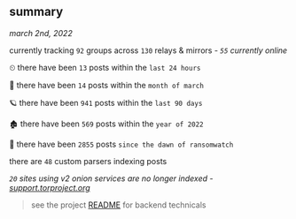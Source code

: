 
## summary
_march 2nd, 2022_

currently tracking `92` groups across `130` relays & mirrors - _`55` currently online_

⏲ there have been `13` posts within the `last 24 hours`

🦈 there have been `14` posts within the `month of march`

🪐 there have been `941` posts within the `last 90 days`

🏚 there have been `569` posts within the `year of 2022`

🦕 there have been `2855` posts `since the dawn of ransomwatch`

there are `48` custom parsers indexing posts

_`20` sites using v2 onion services are no longer indexed - [support.torproject.org](https://support.torproject.org/onionservices/v2-deprecation/)_

> see the project [README](https://github.com/thetanz/ransomwatch#ransomwatch--) for backend technicals
